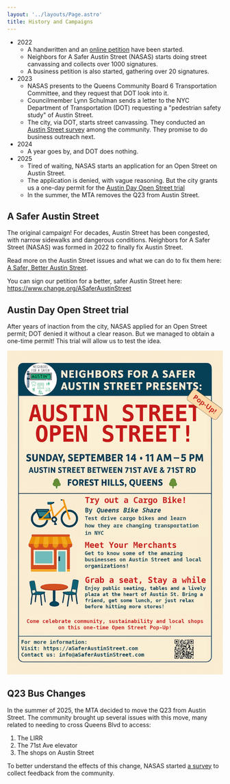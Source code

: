 ```yaml
---
layout: '../layouts/Page.astro'
title: History and Campaigns
---
```


- 2022
  - A handwritten and an [online petition](https://www.change.org/ASaferAustinStreet) have been started.
  - Neighbors for A Safer Austin Street (NASAS) starts doing street canvassing and collects over 1000 signatures.
  - A business petition is also started, gathering over 20 signatures.
- 2023
  - NASAS presents to the Queens Community Board 6 Transportation Committee, and they request that DOT look into it.
  - Councilmember Lynn Schulman sends a letter to the NYC Department of Transportation (DOT) requesting a "pedestrian safety study" of Austin Street.
  - The city, via DOT, starts street canvassing. They conducted an [Austin Street survey](https://www.surveymonkey.com/r/AUSTINST?sm=GtO_2Bf11zXyuabB8CYM898ZEPgD4HDWITW1j_2FxCOyGiI_3D) among the community. They promise to do business outreach next.
- 2024
  - A year goes by, and DOT does nothing.
- 2025
  - Tired of waiting, NASAS starts an application for an Open Street on Austin Street.
  - The application is denied, with vague reasoning. But the city grants us a one-day permit for the [Austin Day Open Street trial](#austin-day-open-street-trial)
  - In the summer, the MTA removes the Q23 from Austin Street.

## A Safer Austin Street

The original campaign! For decades, Austin Street has been congested, with narrow sidewalks and dangerous conditions. Neighbors for A Safer Street (NASAS) was formed in 2022 to finally fix Austin Street.

Read more on the Austin Street issues and what we can do to fix them here: [A Safer, Better Austin Street](/news/a-safer-better-austin-street/).

You can sign our petition for a better, safer Austin Street here: https://www.change.org/ASaferAustinStreet

## Austin Day Open Street trial

After years of inaction from the city, NASAS applied for an Open Street permit; DOT denied it without a clear reason. But we managed to obtain a one-time permit! This trial will allow us to test the idea.

![ASOS](../assets/ASOS_trial_flyer.png)

## Q23 Bus Changes

In the summer of 2025, the MTA decided to move the Q23 from Austin Street. The community brought up several issues with this move, many related to needing to cross Queens Blvd to access:

1. The LIRR
2. The 71st Ave elevator
3. The shops on Austin Street

To better understand the effects of this change, NASAS started [a survey](https://forms.gle/D8TfVbX4kmmUxJGc7) to collect feedback from the community.
